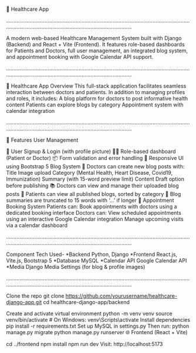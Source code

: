 🏥 Healthcare App

.................................................................................................................................................................................................................

A modern web-based Healthcare Management System built with Django (Backend) and React + Vite (Frontend). It features role-based dashboards for Patients and Doctors, full user management, an integrated blog system, and appointment booking with Google Calendar API support.

.................................................................................................................................................................................................................

🏥 Healthcare App Overview
This full-stack application facilitates seamless interaction between doctors and patients. In addition to managing profiles and roles, it includes:
A blog platform for doctors to post informative health content
Patients can explore blogs by category
Appointment system with calendar integration

.................................................................................................................................................................................................................

🚀 Features
User Management

👤 User Signup & Login (with profile picture)
🧑‍⚕️ Role-based dashboard (Patient or Doctor)
📦 Form validation and error handling
🎨 Responsive UI using Bootstrap 5
Blog System
📝 Doctors can create new blog posts with:
Title
Image upload
Category (Mental Health, Heart Disease, Covid19, Immunization)
Summary (with 15-word preview limit)
Content
Draft option before publishing
📚 Doctors can view and manage their uploaded blog posts
📰 Patients can view all published blogs, sorted by category
📄 Blog summaries are truncated to 15 words with ‘...’ if longer
📅 Appointment Booking System
Patients can:
Book appointments with doctors using a dedicated booking interface Doctors can:
View scheduled appointments using an interactive Google Calendar integration
Manage upcoming visits via a calendar dashboard

.................................................................................................................................................................................................................

Component	Tech Used-
*Backend	Python, Django 
*Frontend	React.js, Vite.js, Bootstrap 5
*Database	MySQL
*Calendar API	Google Calendar API
*Media	Django Media Settings (for blog & profile images)

.................................................................................................................................................................................................................

Clone the repo
git clone https://github.com/yourusername/healthcare-django-app.git cd healthcare-django-app/backend

Create and activate virtual environment
python -m venv venv
source venv/bin/activate # On Windows: venv\Scripts\activate
Install dependencies
pip install -r requirements.txt
Set up MySQL in settings.py
Then run:
python manage.py migrate
python manage.py runserver
🌐 Frontend (React + Vite)

cd ../frontend
npm install
npm run dev
Visit: http://localhost:5173

